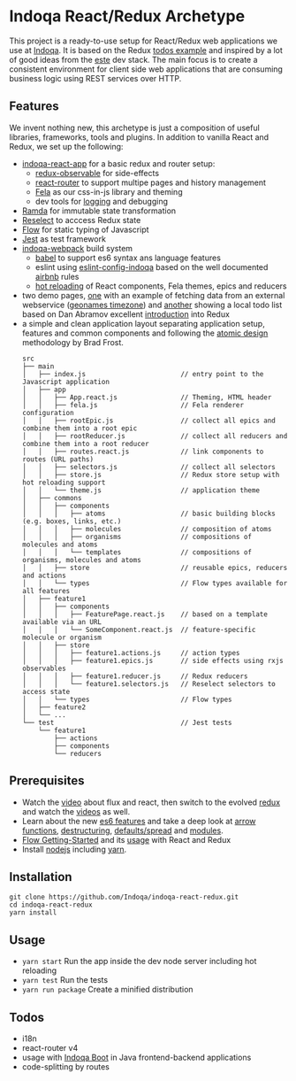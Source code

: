 # Indoqa React/Redux Archetype

This project is a ready-to-use setup for React/Redux web applications we use at [Indoqa](https://indoqa.com). It is based on the
Redux [todos example](https://github.com/reactjs/redux/tree/master/examples/todos) and inspired by a lot of good ideas from the [este](https://github.com/este/este) dev stack. The main focus is to create a consistent environment for client side web applications that are consuming business logic using REST services over HTTP.

## Features

We invent nothing new, this archetype is just a composition of useful libraries, frameworks, tools and plugins. In addition to vanilla React and Redux, we set up the following:

  * [indoqa-react-app](https://github.com/Indoqa/indoqa-react-app) for a basic redux and router setup:
    * [redux-observable](https://github.com/redux-observable/redux-observable) for side-effects
    * [react-router](https://github.com/reactjs/react-router) to support multipe pages and history management
    * [Fela](http://fela.js.org/docs/Introduction.html) as our css-in-js library and theming
    * dev tools for [logging](https://github.com/fcomb/redux-logger) and debugging
  * [Ramda](http://ramdajs.com/docs/) for immutable state transformation
  * [Reselect](https://github.com/reactjs/reselect) to acccess Redux state
  * [Flow](https://flow.org/) for static typing of Javascript
  * [Jest](https://facebook.github.io/jest/docs/en/getting-started.html) as test framework
  * [indoqa-webpack](https://github.com/Indoqa/indoqa-webpack) build system
    * [babel](https://babeljs.io/) to support es6 syntax ans language features
    * eslint using [eslint-config-indoqa](https://github.com/Indoqa/eslint-config-indoqa) based on the well documented [airbnb](https://github.com/airbnb/javascript) rules
    * [hot reloading](https://webpack.github.io/docs/hot-module-replacement-with-webpack.html) of React components, Fela themes, epics and reducers
  * two demo pages, [one](https://github.com/Indoqa/indoqa-react-redux/tree/master/src/main/time) with an example of fetching data from an external webservice ([geonames timezone](http://www.geonames.org/export/web-services.html#timezone)) and [another](https://github.com/Indoqa/indoqa-react-redux/tree/master/src/main/todos) showing a local todo list based on Dan Abramov excellent [introduction](https://egghead.io/lessons/javascript-redux-react-todo-list-example-adding-a-todo) into Redux
  * a simple and clean application layout separating application setup, features and common components and following the [atomic design](http://atomicdesign.bradfrost.com/) methodology by Brad Frost.
    ```
    src
    ├── main
    │   ├── index.js                        // entry point to the Javascript application
    │   ├── app
    │   │   ├── App.react.js                // Theming, HTML header
    │   │   ├── fela.js                     // Fela renderer configuration
    │   │   ├── rootEpic.js                 // collect all epics and combine them into a root epic
    │   │   ├── rootReducer.js              // collect all reducers and combine them into a root reducer
    │   │   ├── routes.react.js             // link components to routes (URL paths)
    │   │   ├── selectors.js                // collect all selectors
    │   │   ├── store.js                    // Redux store setup with hot reloading support
    │   │   └── theme.js                    // application theme
    │   ├── commons
    │   │   ├── components
    │   │   │   ├── atoms                   // basic building blocks (e.g. boxes, links, etc.)
    │   │   │   ├── molecules               // composition of atoms
    │   │   │   ├── organisms               // compositions of molecules and atoms
    │   │   │   └── templates               // compositions of organisms, molecules and atoms
    │   │   ├── store                       // reusable epics, reducers and actions
    │   │   └── types                       // Flow types available for all features
    │   ├── feature1
    │   │   ├── components
    │   │   │   ├── FeaturePage.react.js    // based on a template available via an URL
    │   │   │   └── SomeComponent.react.js  // feature-specific molecule or organism
    │   │   ├── store
    │   │   │   ├── feature1.actions.js     // action types
    │   │   │   ├── feature1.epics.js       // side effects using rxjs observables
    │   │   │   ├── feature1.reducer.js     // Redux reducers
    │   │   │   └── feature1.selectors.js   // Reselect selectors to access state
    │   │   └── types                       // Flow types
    │   ├── feature2
    │   └── ...
    └── test                                // Jest tests
        └── feature1
            ├── actions
            ├── components
            └── reducers
    ```

## Prerequisites

  * Watch the [video](https://facebook.github.io/flux/) about flux and react, then switch to the evolved [redux](http://redux.js.org/index.html) and watch the [videos](https://egghead.io/series/getting-started-with-redux) as well.
  * Learn about the new [es6 features](https://github.com/lukehoban/es6features#readme) and take a deep look at [arrow functions](http://exploringjs.com/es6/ch_arrow-functions.html), [destructuring](https://gist.github.com/mikaelbr/9900818), [defaults/spread](https://medium.com/ecmascript-2015/default-rest-spread-f3ab0d2e0a5e#.xn5wo78hb) and [modules](http://exploringjs.com/es6/ch_modules.html).
  * [Flow Getting-Started](https://flow.org/en/docs/getting-started/) and its [usage](https://flow.org/en/docs/frameworks/) with React and Redux
  * Install [nodejs](https://nodejs.org/en/download/package-manager/) including [yarn](https://yarnpkg.com/lang/en/docs/install/).

## Installation

```
git clone https://github.com/Indoqa/indoqa-react-redux.git
cd indoqa-react-redux
yarn install
```

## Usage

  * ```yarn start``` Run the app inside the dev node server including hot reloading
  * ```yarn test``` Run the tests
  * ```yarn run package``` Create a minified distribution

## Todos

  * i18n
  * react-router v4
  * usage with [Indoqa Boot](https://github.com/Indoqa/indoqa-boot) in Java frontend-backend applications
  * code-splitting by routes
